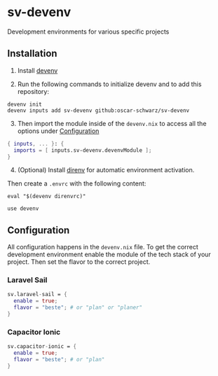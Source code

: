# sv-devenv

Development environments for various specific projects
## Installation

1. Install [devenv](https://devenv.sh/getting-started/)

2. Run the following commands to initialize devenv and to add this repository:
```
devenv init
devenv inputs add sv-devenv github:oscar-schwarz/sv-devenv 
```

3. Then import the module inside of the `devenv.nix` to access all the options under [Configuration](#Configuration)
```nix
{ inputs, ... }: {
  imports = [ inputs.sv-devenv.devenvModule ];
}
```

4. (Optional) Install [direnv](https://direnv.net/docs/installation.html) for automatic environment activation.

Then create a `.envrc` with the following content:

```envrc
eval "$(devenv direnvrc)"

use devenv
```

## Configuration

All configuration happens in the `devenv.nix` file. To get the correct development environment enable the module of the tech stack of your project. Then set the flavor to the correct project.

### Laravel Sail

```nix
sv.laravel-sail = {
  enable = true;
  flavor = "beste"; # or "plan" or "planer"
}
```

### Capacitor Ionic

```nix
sv.capacitor-ionic = {
  enable = true;
  flavor = "beste"; # or "plan"
}
```
